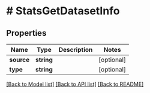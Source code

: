 # # StatsGetDatasetInfo

## Properties

Name | Type | Description | Notes
------------ | ------------- | ------------- | -------------
**source** | **string** |  | [optional]
**type** | **string** |  | [optional]

[[Back to Model list]](../../README.md#models) [[Back to API list]](../../README.md#endpoints) [[Back to README]](../../README.md)
